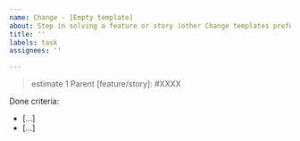 ```yaml
---
name: Change - [Empty template]
about: Step in solving a feature or story (other Change templates preferred)
title: ''
labels: task
assignees: ''

---
```

> estimate 1
Parent [feature/story]: #XXXX

Done criteria:
- [...]
- [...]
